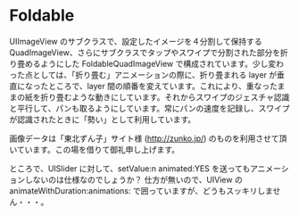 Foldable
===========

UIImageView のサブクラスで、設定したイメージを４分割して保持する QuadImageView、さらにサブクラスでタップやスワイプで分割された部分を折り畳めるようにした FoldableQuadImageView 
で構成されています。少し変わった点としては、「折り畳む」アニメーションの際に、折り畳まれる layer が垂直になったところで、layer 間の順番を変えています。これにより、重なったままの紙を折り畳むような動きにしています。それからスワイプのジェスチャ認識と平行して、パンも取るようにしています。常にパンの速度を記録し、スワイプが認識されたときに「勢い」として利用しています。

画像データは「東北ずん子」サイト様 (http://zunko.jp/) のものを利用させて頂いています。この場を借りて御礼申し上げます。

ところで、UISlider に対して、setValue:n animated:YES を送ってもアニメーションしないのは仕様なのでしょうか？ 仕方が無いので、UIView の animateWithDuration:animations: で囲っていますが、どうもスッキリしません・・・。
